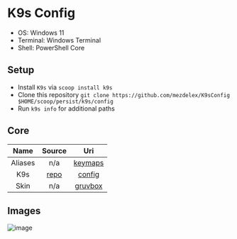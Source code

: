 # K9s Config

- OS: Windows 11
- Terminal: Windows Terminal
- Shell: PowerShell Core

## Setup

- Install `K9s` via `scoop install k9s`
- Clone this repository `git clone https://github.com/mezdelex/K9sConfig $HOME/scoop/persist/k9s/config`
- Run `k9s info` for additional paths

## Core

|       Name       |                           Source             |                                             Uri                               |
| :--------------: | :------------------------------------------: | :---------------------------------------------------------------------------: |
| Aliases          | n/a                                          | [keymaps](https://github.com/mezdelex/K9sConfig/blob/main/aliases.yaml)       |
| K9s              | [repo](https://github.com/derailed/k9s)      | [config](https://github.com/mezdelex/K9sConfig/blob/main/config.yaml)         |
| Skin             | n/a                                          | [gruvbox](https://github.com/mezdelex/K9sConfig/blob/main/skins/gruvbox.yaml) |

## Images
![image](https://github.com/mezdelex/K9sConfig/assets/59997405/46a02f58-1598-4e02-a5a2-9d7a44d26d55)
